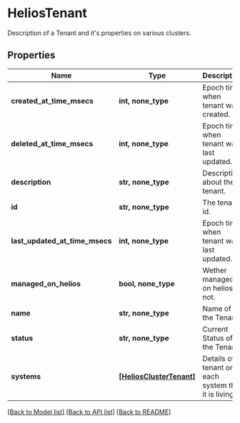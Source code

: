 # HeliosTenant

Description of a Tenant and it's properties on various clusters.

## Properties
Name | Type | Description | Notes
------------ | ------------- | ------------- | -------------
**created_at_time_msecs** | **int, none_type** | Epoch time when tenant was created. | [optional] [readonly] 
**deleted_at_time_msecs** | **int, none_type** | Epoch time when tenant was last updated. | [optional] [readonly] 
**description** | **str, none_type** | Description about the tenant. | [optional] 
**id** | **str, none_type** | The tenant id. | [optional] 
**last_updated_at_time_msecs** | **int, none_type** | Epoch time when tenant was last updated. | [optional] [readonly] 
**managed_on_helios** | **bool, none_type** | Wether managed on helios or not. | [optional] 
**name** | **str, none_type** | Name of the Tenant | [optional] 
**status** | **str, none_type** | Current Status of the Tenant. | [optional] 
**systems** | [**[HeliosClusterTenant]**](HeliosClusterTenant.md) | Details of tenant on each system that it is living. | [optional] 

[[Back to Model list]](../README.md#documentation-for-models) [[Back to API list]](../README.md#documentation-for-api-endpoints) [[Back to README]](../README.md)


